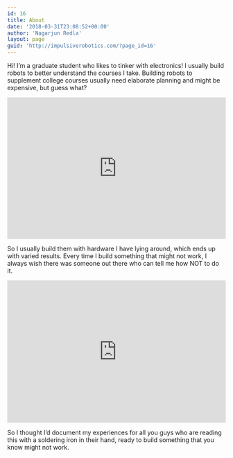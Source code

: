 ```yaml
---
id: 16
title: About
date: '2018-03-31T23:08:52+00:00'
author: 'Nagarjun Redla'
layout: page
guid: 'http://impulsiverobotics.com/?page_id=16'
---
```


Hi! I’m a graduate student who likes to tinker with electronics! I usually build robots to better understand the courses I take. Building robots to supplement college courses usually need elaborate planning and might be expensive, but guess what?

<div style='position:relative; padding-bottom:calc(56.00% + 44px)'><iframe src='https://gfycat.com/ifr/GlaringSilentCutworm' frameborder='0' scrolling='no' width='100%' height='100%' style='position:absolute;top:0;left:0;' allowfullscreen></iframe></div>

So I usually build them with hardware I have lying around, which ends up with varied results. Every time I build something that might not work, I always wish there was someone out there who can tell me how NOT to do it.

<div style='position:relative; padding-bottom:calc(56.25% + 44px)'><iframe src='https://gfycat.com/ifr/BackCostlyHalcyon' frameborder='0' scrolling='no' width='100%' height='100%' style='position:absolute;top:0;left:0;' allowfullscreen></iframe></div>


So I thought I’d document my experiences for all you guys who are reading this with a soldering iron in their hand, ready to build something that you know might not work.
